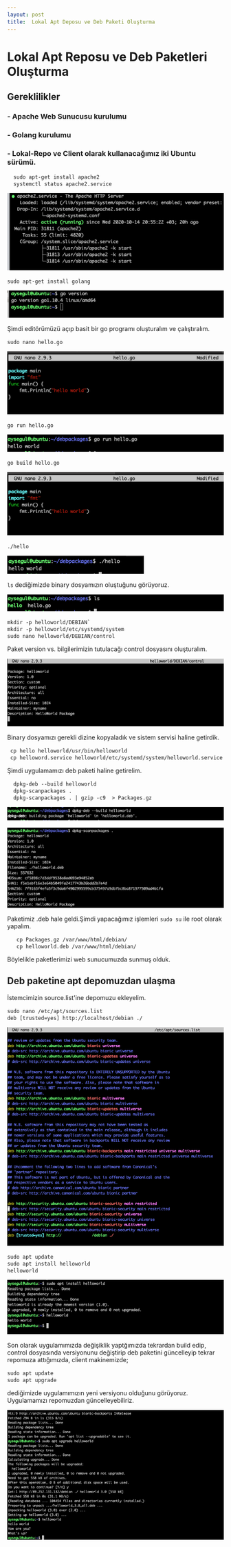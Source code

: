 ```yaml
---
layout: post
title:  Lokal Apt Deposu ve Deb Paketi Oluşturma
---
```

#  Lokal Apt Reposu ve Deb Paketleri Oluşturma

## Gereklilikler

###  - Apache Web Sunucusu kurulumu
###  - Golang kurulumu
###  - Lokal-Repo ve Client olarak kullanacağımız iki Ubuntu sürümü.

```
  sudo apt-get install apache2
  systemctl status apache2.service
```


![GitHub Logo](/img/apache.png)

```
sudo apt-get install golang
```

![GitHub Logo](/img/go.png)

Şimdi editörümüzü açıp basit bir go programı oluşturalım ve çalıştıralım.

```
sudo nano hello.go
```

![GitHub Logo](/img/hello-world.png)

```
go run hello.go
```

![GitHub Logo](/img/run.png)

```
go build hello.go
```

![GitHub Logo](/img/hello-world.png)

```
./hello
```

![GitHub Logo](/img/hello1.png)

`ls` dediğimizde binary dosyamızın oluştuğunu görüyoruz.

![GitHub Logo](/img/ls.png)

 ```
 mkdir -p helloworld/DEBIAN`
 mkdir -p helloworld/etc/systemd/system
 sudo nano helloworld/DEBIAN/control
```

Paket version vs. bilgilerimizin tutulacağı control dosyasını oluşturalım.

![GitHub Logo](/img/control.png)

Binary dosyamızı gerekli dizine kopyaladık ve sistem servisi haline getirdik.

```
 cp hello helloworld/usr/bin/helloworld
 cp helloword.service helloworld/etc/systemd/system/helloworld.service

```

 Şimdi uygulamamızı deb paketi haline getirelim.

```
  dpkg-deb --build helloworld
  dpkg-scanpackages .
  dpkg-scanpackages . | gzip -c9  > Packages.gz
```
![GitHub Logo](/img/debpaketi.png)

![GitHub Logo](/img/hazır.png)

Paketimiz .deb hale geldi.Şimdi yapacağımız işlemleri `sudo su` ile root olarak yapalım.

 ```
    cp Packages.gz /var/www/html/debian/
    cp helloworld.deb /var/www/html/debian/
 ```
Böylelikle paketlerimizi web sunucumuzda sunmuş olduk.

 ## Deb paketine apt depomuzdan ulaşma

İstemcimizin source.list'ine depomuzu ekleyelim.

 ```
 sudo nano /etc/apt/sources.list
 deb [trusted=yes] http://localhost/debian ./
 ```

![GitHub Logo](/img/sourcelist.png)

 ```
 sudo apt update
 sudo apt install helloworld
 helloworld

 ```

![GitHub Logo](/img/bitti.png)

 Son olarak uygulamımızda değişiklik yaptğımızda tekrardan build edip, control dosyasında versiyonunu değiştirip deb paketini güncelleyip tekrar repomuza attığımızda, client makinemizde;

```
sudo apt update
sudo apt upgrade

```

dediğimizde uygulamımızın yeni versiyonu olduğunu görüyoruz. Uygulamamızı repomuzdan güncelleyebiliriz.

![GitHub Logo](/img/enson.png)



